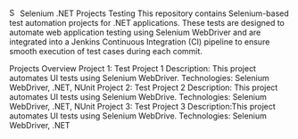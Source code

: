 <img src="https://www.selenium.dev/images/selenium_logo_square_green.png" alt="Selenium Logo" width="15"/> Selenium .NET Projects Testing
This repository contains Selenium-based test automation projects for .NET applications. These tests are designed to automate web application testing using Selenium WebDriver and are integrated into a Jenkins Continuous Integration (CI) pipeline to ensure smooth execution of test cases during each commit.

Projects Overview
Project 1: Test Project 1
Description: This project automates UI tests using Selenium WebDriver.
Technologies: Selenium WebDriver, .NET, NUnit
Project 2: Test Project 2
Description: This project automates UI tests using Selenium WebDrive.
Technologies: Selenium WebDriver, .NET, NUnit
Project 3: Test Project 3
Description:This project automates UI tests using Selenium WebDrive.
Technologies: Selenium WebDriver, .NET

